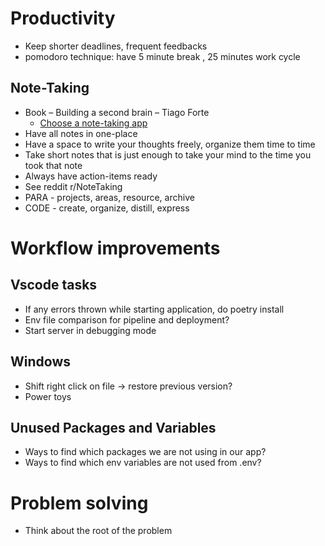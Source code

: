 # Productivity

- Keep shorter deadlines, frequent feedbacks
- pomodoro technique: have 5 minute break , 25 minutes work cycle

## Note-Taking

- Book – Building a second brain – Tiago Forte
  - [Choose a note-taking app](https://www.buildingasecondbrain.com/resources)
- Have all notes in one-place
- Have a space to write your thoughts freely, organize them time to time
- Take short notes that is just enough to take your mind to the time you took that note
- Always have action-items ready
- See reddit r/NoteTaking
- PARA - projects, areas, resource, archive
- CODE - create, organize, distill, express

# Workflow improvements

## Vscode tasks

- If any errors thrown while starting application, do poetry install
- Env file comparison for pipeline and deployment?
- Start server in debugging mode

## Windows

- Shift right click on file -> restore previous version?
- Power toys

## Unused Packages and Variables

- Ways to find which packages we are not using in our app?
- Ways to find which env variables are not used from .env?

# Problem solving
- Think about the root of the problem